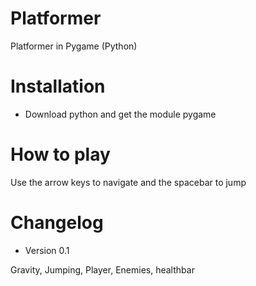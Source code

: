 # Platformer
Platformer in Pygame (Python)

# Installation
* Download python and get the module pygame

# How to play
Use the arrow keys to navigate and the spacebar to jump

# Changelog
* Version 0.1
 <p>
 Gravity, Jumping, Player, Enemies, healthbar
 </p>

